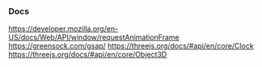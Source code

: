 ### Docs
https://developer.mozilla.org/en-US/docs/Web/API/window/requestAnimationFrame
https://greensock.com/gsap/
https://threejs.org/docs/#api/en/core/Clock
https://threejs.org/docs/#api/en/core/Object3D 